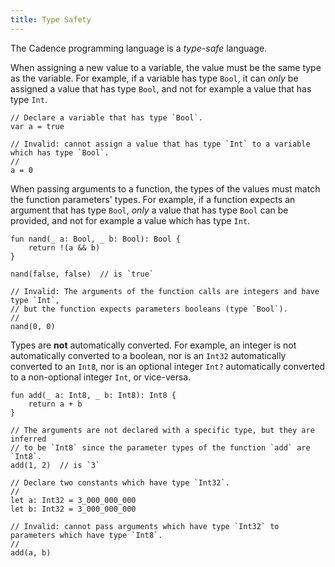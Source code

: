 ```yaml
---
title: Type Safety
---
```


The Cadence programming language is a *type-safe* language.

When assigning a new value to a variable, the value must be the same type as the variable.
For example, if a variable has type `Bool`,
it can *only* be assigned a value that has type `Bool`,
and not for example a value that has type `Int`.

```cadence
// Declare a variable that has type `Bool`.
var a = true

// Invalid: cannot assign a value that has type `Int` to a variable which has type `Bool`.
//
a = 0
```

When passing arguments to a function,
the types of the values must match the function parameters' types.
For example, if a function expects an argument that has type `Bool`,
*only* a value that has type `Bool` can be provided,
and not for example a value which has type `Int`.

```cadence
fun nand(_ a: Bool, _ b: Bool): Bool {
    return !(a && b)
}

nand(false, false)  // is `true`

// Invalid: The arguments of the function calls are integers and have type `Int`,
// but the function expects parameters booleans (type `Bool`).
//
nand(0, 0)
```

Types are **not** automatically converted.
For example, an integer is not automatically converted to a boolean,
nor is an `Int32` automatically converted to an `Int8`,
nor is an optional integer `Int?`
automatically converted to a non-optional integer `Int`,
or vice-versa.

```cadence
fun add(_ a: Int8, _ b: Int8): Int8 {
    return a + b
}

// The arguments are not declared with a specific type, but they are inferred
// to be `Int8` since the parameter types of the function `add` are `Int8`.
add(1, 2)  // is `3`

// Declare two constants which have type `Int32`.
//
let a: Int32 = 3_000_000_000
let b: Int32 = 3_000_000_000

// Invalid: cannot pass arguments which have type `Int32` to parameters which have type `Int8`.
//
add(a, b)
```

